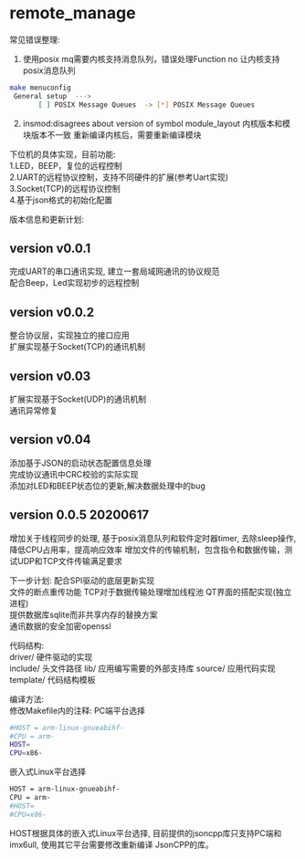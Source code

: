 # remote_manage

常见错误整理:
1. 使用posix mq需要内核支持消息队列，错误处理Function no 
让内核支持posix消息队列
```bash
make menuconfig
 General setup  --->
       [ ] POSIX Message Queues  -> [*] POSIX Message Queues 
```
2. insmod:disagrees about version of symbol module_layout
内核版本和模块版本不一致
重新编译内核后，需要重新编译模块

下位机的具体实现，目前功能:  
1.LED，BEEP，复位的远程控制  
2.UART的远程协议控制，支持不同硬件的扩展(参考Uart实现)  
3.Socket(TCP)的远程协议控制  
4.基于json格式的初始化配置  

版本信息和更新计划:  
## version v0.0.1  
完成UART的串口通讯实现, 建立一套局域网通讯的协议规范  
配合Beep，Led实现初步的远程控制  

## version v0.0.2  
整合协议层，实现独立的接口应用  
扩展实现基于Socket(TCP)的通讯机制  

## version v0.03  
扩展实现基于Socket(UDP)的通讯机制  
通讯异常修复  

## version v0.04  
添加基于JSON的启动状态配置信息处理  
完成协议通讯中CRC校验的实际实现  
添加对LED和BEEP状态位的更新,解决数据处理中的bug  

## version 0.0.5 20200617
增加关于线程同步的处理, 基于posix消息队列和软件定时器timer, 去除sleep操作,
降低CPU占用率，提高响应效率
增加文件的传输机制，包含指令和数据传输，测试UDP和TCP文件传输满足要求

下一步计划:
配合SPI驱动的底层更新实现    
文件的断点重传功能
TCP对于数据传输处理增加线程池
QT界面的搭配实现(独立进程)  
提供数据库sqlite而非共享内存的替换方案  
通讯数据的安全加密openssl  

代码结构:  
driver/ 硬件驱动的实现  
include/ 头文件路径
lib/ 应用编写需要的外部支持库
source/ 应用代码实现
template/ 代码结构模板  

编译方法:  
修改Makefile内的注释:
PC端平台选择    
```bash
#HOST = arm-linux-gnueabihf-
#CPU = arm-
HOST=
CPU=x86-
```
嵌入式Linux平台选择
```bash
HOST = arm-linux-gnueabihf-
CPU = arm-
#HOST=
#CPU=x86-
```
HOST根据具体的嵌入式Linux平台选择, 目前提供的jsoncpp库只支持PC端和imx6ull, 使用其它平台需要修改重新编译   JsonCPP的库。  